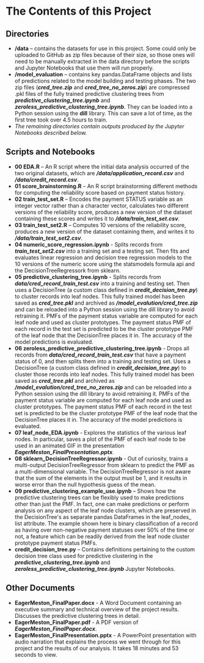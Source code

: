 # The Contents of this Project

## Directories
- **/data** – contains the datasets for use in this project.  Some could only be uploaded to GitHub as zip files because of their size, so those ones will need to be manually extracted in the data directory before the scripts and Jupyter Notebooks that use them will run properly.
- **/model_evaluation** – contains key pandas.DataFrame objects and lists of predictions related to the model building and testing phases.  The two zip files (***cred_tree.zip*** and ***cred_tree_no_zeros.zip***) are compressed .pkl files of the fully trained predictive clustering trees from ***predictive_clustering_tree.ipynb*** and ***zeroless_predictive_clustering_tree.ipynb***.  They can be loaded into a Python session using the **dill** library.  This can save a lot of time, as the first tree took over 4.5 hours to train.
- *The remaining directories contain outputs produced by the Jupyter Notebooks described below.*

## Scripts and Notebooks
- **00 EDA.R** – An R script where the initial data analysis occurred of the two original datasets, which are ***/data/application_record.csv*** and ***/data/credit_record.csv***.
- **01 score_brainstorming.R** – An R script brainstorming different methods for computing the reliability score based on payment status history.
- **02 train_test_set.R** – Encodes the payment STATUS variable as an integer vector rather than a character vector, calculates two different versions of the reliability score, produces a new version of the dataset containing these scores and writes it to ***/data/train_test_set.csv***.
- **03 train_test_set2.R** – Computes 10 versions of the reliability score, produces a new version of the dataset containing them, and writes it to ***/data/train_test_set2.csv***.
- **04 numeric_score_regression.ipynb** - Splits records from ***train_test_set2.csv*** into a training set and a testing set. Then fits and evaluates linear regression and decision tree regression models to the 10 versions of the numeric score using the statsmodels formula api and the DecisionTreeRegressork from sklearn.
- **05 predictive_clustering_tree.ipynb** - Splits records from ***data/cred_record_train_test.csv*** into a training and testing set.  Then uses a DecisionTree (a custom class defined in ***credit_decision_tree.py***) to cluster records into leaf nodes.  This fully trained model has been saved as ***cred_tree.pkl*** and archived as ***/model_evalution/cred_tree.zip*** and can be reloaded into a Python session using the dill library to avoid retraining it.  PMFs of the payment status variable are computed for each leaf node and used as cluster prototypes.  The payment status PMF of each record in the test set is predicted to be the cluster prototype PMF of the leaf node that the DecisionTree places it in.  The accuracy of the model predictions is evaluated.
- **06 zeroless_predictive_predictive_clustering_tree.ipynb** - Drops all records from ***data/cred_record_train_test.csv*** that have a payment status of 0, and then splits them into a training and testing set.  Uses a DecisionTree (a custom class defined in ***credit_decision_tree.py***) to cluster those records into leaf nodes.  This fully trained model has been saved as ***cred_tree.pkl*** and archived as ***/model_evalution/cred_tree_no_zeros.zip*** and can be reloaded into a Python session using the dill library to avoid retraining it.  PMFs of the payment status variable are computed for each leaf node and used as cluster prototypes.  The payment status PMF of each record in the test set is predicted to be the cluster prototype PMF of the leaf node that the DecisionTree places it in.  The accuracy of the model predictions is evaluated.
- **07 leaf_node_EDA.ipynb** - Explores the statistics of the various leaf nodes.  In particular, saves a plot of the PMF of each leaf node to be used in an animated GIF in the presentation ***EagerMeston_FinalPresentation.pptx***.
- **08 sklearn_DecisionTreeRegressor.ipynb** - Out of curiosity, trains a multi-output DecisionTreeRegressor from sklearn to predict the PMF as a multi-dimensional variable.  The DecisionTreeRegressor is not aware that the sum of the elements in the output must be 1, and it results in worse error than the null hypothesis guess of the mean.
- **09 predictive_clustering_example_use.ipynb** – Shows how the predictive clustering trees can be flexibly used to make predictions other than just the PMF.  In fact, one can make predictions or perform analysis on any aspect of the leaf node clusters, which are preserved in the DecisionTree's as separate pandas DataFrames in the leaf_nodes_ list attribute.  The example shown here is binary classification of a record as having over non-negative payment statuses over 50% of the time or not, a feature which can be readily derived from the leaf node cluster prototype payment status PMFs.
- **credit_decision_tree.py** – Contains definitions pertaining to the custom decision tree class used for predictive clustering in the ***predictive_clustering_tree.ipynb*** and ***zeroless_predictive_clustering_tree.ipynb*** Jupyter Notebooks.

## Other Documents
- **EagerMeston_FinalPaper.docx** - A Word Document containing an executive summary and technical overview of the project results.  Discusses the predictive clustering trees in detail.
- **EagerMeston_FinalPaper.pdf** - A PDF version of ***EagerMeston_FinalPaper.docx***.
- **EagerMeston_FinalPresentation.pptx** - A PowerPoint presentation with audio narration that explains the process we went through for this project and the results of our analysis.  It takes 18 minutes and 53 seconds to view.
